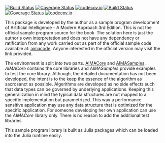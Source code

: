 [![Build Status](https://travis-ci.org/sambitdash/AIMACore.jl.svg?branch=master)](https://travis-ci.org/sambitdash/AIMACore.jl)
[![Coverage Status](https://coveralls.io/repos/sambitdash/AIMACore.jl/badge.svg?branch=master&service=github)](https://coveralls.io/github/sambitdash/AIMACore.jl?branch=master)
[![codecov.io](http://codecov.io/github/sambitdash/AIMACore.jl/coverage.svg?branch=master)](http://codecov.io/github/sambitdash/AIMACore.jl?branch=master)
[![Build  Status](https://travis-ci.org/sambitdash/aimasamples.jl.svg?branch=master)](https://travis-ci.org/sambitdash/aimasamples.jl)
[![Coverage Status](https://coveralls.io/repos/sambitdash/aimasamples.jl/badge.svg?branch=master&service=github)](https://coveralls.io/github/sambitdash/aimasamples.jl?branch=master)
[![codecov.io](http://codecov.io/github/sambitdash/aimasamples.jl/coverage.svg?branch=master)](http://codecov.io/github/sambitdash/aimasamples.jl?branch=master)

This package is developed by the author as a sample program development of
Artificial Intelligence - A Modern Approach 3rd Edition. This is not the
official sample program source for the book. The solution here is just the
author's own interpretation and does not have any dependency or ratification
from any work carried out as part of the official sample code available at:
[aimacode](https://github.com/aimacode). Anyone interested in the official
version may visit the link provided.

The environment is split into two parts. [AIMACore](https://github.com/sambitdash/AIMACore.jl)
and [AIMASamples](https://github.com/sambitdash/AIMASamples.jl). *AIMACore* contains the core
libraries and *AIMASamples* provide examples to test the core library.
Although, the detailed documentation has not been developed, the intent is
to the keep the essence of the algorithm as sacrosanct as possible. Algorithms
are developed as no side effects such that data types can be governed by
underlying applications. Keeping this generalization in mind the typical
data structures are not mapped to a specific implementation but parametrized.
This way a performance sensitive application may use any data structure that
is optimized for the specific application. For someone developing her own
application can use the *AIMACore* library only. There is no reason to add
the additional test libraries.

This sample program library is built as Julia packages which can be loaded into
 the Julia runtime easily.
